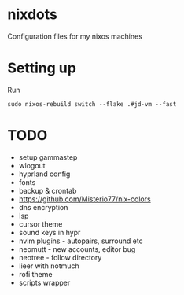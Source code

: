 # nixdots
Configuration files for my nixos machines

# Setting up

Run

```
sudo nixos-rebuild switch --flake .#jd-vm --fast
```

# TODO

* setup gammastep
* wlogout
* hyprland config
* fonts
* backup & crontab
* https://github.com/Misterio77/nix-colors
* dns encryption
* lsp
* cursor theme
* sound keys in hypr
* nvim plugins - autopairs, surround etc
* neomutt - new accounts, editor bug
* neotree - follow directory
* lieer with notmuch
* rofi theme
* scripts wrapper
